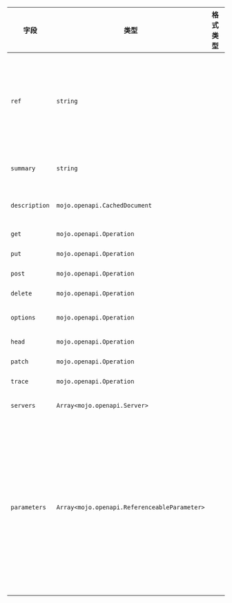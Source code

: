 | 字段 | 类型 | 格式类型 | 是否必须 | 默认值 | 说明 |
|---|---|---|---|---|---|
| `ref` | `string` |  | 否 |  | Allows for an external definition of this path item.The referenced structure MUST be in the format of a Path Item Object.If there are conflicts between the referenced definition and this Path Item's definition,the behavior is undefined. |
| `summary` | `string` |  | 否 |  | An optional, string summary, intended to apply to all operations in this path. |
| `description` | `mojo.openapi.CachedDocument` |  | 否 |  | An optional, string description, intended to apply to all operations in this path. |
| `get` | `mojo.openapi.Operation` |  | 否 |  | A definition of a GET operation on this path. |
| `put` | `mojo.openapi.Operation` |  | 否 |  | A definition of a PUT operation on this path. |
| `post` | `mojo.openapi.Operation` |  | 否 |  | A definition of a POST operation on this path. |
| `delete` | `mojo.openapi.Operation` |  | 否 |  | A definition of a DELETE operation on this path. |
| `options` | `mojo.openapi.Operation` |  | 否 |  | A definition of a OPTIONS operation on this path. |
| `head` | `mojo.openapi.Operation` |  | 否 |  | A definition of a HEAD operation on this path. |
| `patch` | `mojo.openapi.Operation` |  | 否 |  | A definition of a PATCH operation on this path. |
| `trace` | `mojo.openapi.Operation` |  | 否 |  | A definition of a TRACE operation on this path. |
| `servers` | `Array<mojo.openapi.Server>` |  | 否 |  | An alternative server array to service all operations in this path. |
| `parameters` | `Array<mojo.openapi.ReferenceableParameter>` |  | 否 |  | A list of parameters that are applicable for all the operations described under this path. These parameters can be overridden at the operation level, but cannot be removed there. The list MUST NOT include duplicated parameters. A unique parameter is defined by a combination of a name and location. The list can use the Reference Object to link to parameters that are defined at the OpenAPI Object's components/parameters. |
